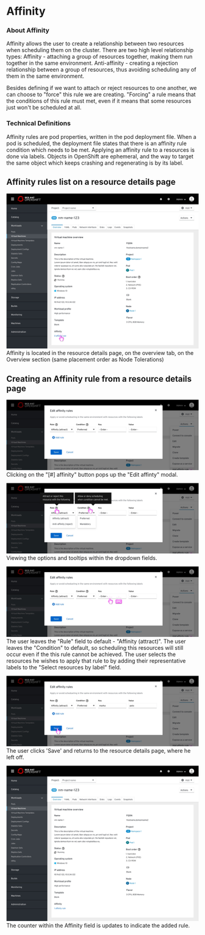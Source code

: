 # Affinity

### About Affinity
Affinity allows the user to create a relationship between two resources when scheduling them on the cluster.
There are two high level relationship types:
Affinity - attaching a group of resources together, making them run together in the same environment.
Anti-affinity - creating a rejection relationship between a group of resources, thus avoiding scheduling any of them in the same environment.

Besides defining if we want to attach or reject resources to one another, we can choose to "force" this rule we are creating.
"Forcing" a rule means that the conditions of this rule must met, even if it means that some resources just won't be scheduled at all.

### Technical Definitions
Affinity rules are pod properties, written in the pod deployment file. When a pod is scheduled, the deployment file states that there is an affinity rule condition which needs to be met.
Applying an affinity rule to a resources is done via labels. Objects in OpenShift are ephemeral, and the way to target the same object which keeps crashing and regenerating is by its label.


## Affinity rules list on a resource details page

![VM details page - overview tab - Affinity section](img/E1-0-0.jpg)
Affinity is located in the resource details page, on the overview tab, on the Overview section (same placement order as Node Tolerations)

## Creating an Affinity rule from a resource details page

![Affinity rule modal - default](img/E1-1-0.jpg)
Clicking on the "[#] affinity" button pops up the "Edit affinty" modal.

![Affinity rule modal - dropdown options and tooltips](img/E1-1-1.jpg)
Viewing the options and tooltips within the dropdown fields.

![Affinity rule modal - entering key + value](img/E1-1-2.jpg)
The user leaves the "Rule" field to default - "Affinity (attract)".
The user leaves the "Condition" to default, so scheduling this resources will still occur even if the this rule cannot be achieved.
The user selects the resources he wishes to apply that rule to by adding their representative labels to the "Select resources by label" field.

![Affinity rule modal - save](img/E1-1-3.jpg)
The user clicks 'Save' and returns to the resource details page, where he left off.

![Affinity rule added to the resouece](img/E2-0-0.jpg)
The counter within the Affinity field is updates to indicate the added rule.